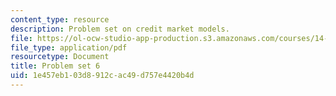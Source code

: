 ```yaml
---
content_type: resource
description: Problem set on credit market models.
file: https://ol-ocw-studio-app-production.s3.amazonaws.com/courses/14-74-foundations-of-development-policy-spring-2009/1e457eb103d8912cac49d757e4420b4d_MIT14_74s09_pset06.pdf
file_type: application/pdf
resourcetype: Document
title: Problem set 6
uid: 1e457eb1-03d8-912c-ac49-d757e4420b4d
---
```

